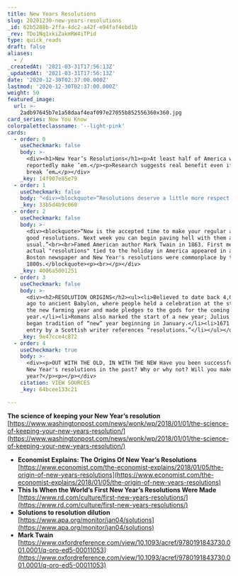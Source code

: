 ```yaml
---
title: New Years Resolutions
slug: 20201230-new-years-resolutions
_id: 62b5288b-2ffa-4dc2-a42f-e94faf4ebd1b
_rev: TDo1Nq1xkiZakmRW4iTPid
type: quick_reads
draft: false
aliases:
  - /
_createdAt: '2021-03-31T17:56:13Z'
_updatedAt: '2021-03-31T17:56:13Z'
date: '2020-12-30T02:37:00.000Z'
lastmod: '2020-12-30T02:37:00.000Z'
weight: 50
featured_image:
  url: >-
    2adb97645b7e1a58daaf4eaf097e27055b852556360x360.jpg
card_series: Now You Know
colorpaletteclassname: '--light-pink'
cards:
  - order: 0
    useCheckmark: false
    body: >-
      <div><h1>New Year’s Resolutions</h1><p>At least half of America will
      reportedly make ’em.</p><p>Research suggests real benefit even if you
      break ’em…</p></div>
    _key: 14f907e85e79
  - order: 1
    useCheckmark: false
    body: "<div><blockquote>“Resolutions deserve a little more respect.”</blockquote><p>University of Scranton researcher\_John Norcross who's conducted studies\_of New Year's resolution-makers and those who set personal goals *without* formal New Year's resolutions. 60% of resolution-makers fail by six months, *BUT* resolution-makers are ten times more likely to make life changes than non-resolution-makers.</p></div>"
    _key: 33b5d4b9c060
  - order: 2
    useCheckmark: false
    body: >-
      <div><blockquote>“Now is the accepted time to make your regular annual
      good resolutions. Next week you can begin paving hell with them as
      usual.”<br><br>Famed American author Mark Twain in 1863. First mention of
      actual "resolutions" tied to the holiday in America appeared in a 1813
      Boston newspaper and New Year's resolutions were commonplace by the mid
      1800s.</blockquote><p><br></p></div>
    _key: 4006a5001251
  - order: 3
    useCheckmark: false
    body: >-
      <div><h2>RESOLUTION ORIGINS</h2><ul><li>Believed to date back 4,000 years
      ago to ancient Babylon, where people held a celebration at the start of
      the new farming year and made pledges to the gods for the coming
      year.</li><li>Romans also marked the start of a new year; Julius Caesar
      began tradition of “new” year beginning in January.</li><li>1671 diary
      entry by a Scottish writer references “resolutions.”</li></ul></div>
    _key: 9e47cce4c872
  - order: 4
    useCheckmark: true
    body: >-
      <div><p>OUT WITH THE OLD, IN WITH THE NEW Have you been successful with
      New Year's resolutions in the past? Why or why not? Will you make one this
      year?</p><p></p></div>
    citation: VIEW SOURCES
    _key: 64bcee133c21

---
```

**The science of keeping your New Year’s resolution**  
[https://www.washingtonpost.com/news/wonk/wp/2018/01/01/the-science-of-keeping-your-new-years-resolution/](https://www.washingtonpost.com/news/wonk/wp/2018/01/01/the-science-of-keeping-your-new-years-resolution/)  


* **Economist Explains: The Origins Of New Year’s Resolutions**  
[https://www.economist.com/the-economist-explains/2018/01/05/the-origin-of-new-years-resolutions](https://www.economist.com/the-economist-explains/2018/01/05/the-origin-of-new-years-resolutions)
* **This Is When the World’s First New Year’s Resolutions Were Made**  
[https://www.rd.com/culture/first-new-years-resolutions/](https://www.rd.com/culture/first-new-years-resolutions/)
* **Solutions to resolution dilution**  
[https://www.apa.org/monitor/jan04/solutions](https://www.apa.org/monitor/jan04/solutions)
* **Mark Twain**  
[https://www.oxfordreference.com/view/10.1093/acref/9780191843730.001.0001/q-oro-ed5-00011053](https://www.oxfordreference.com/view/10.1093/acref/9780191843730.001.0001/q-oro-ed5-00011053)